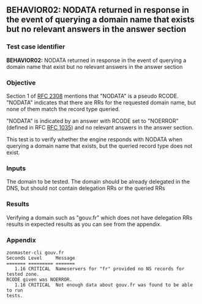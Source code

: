 ## BEHAVIOR02: NODATA returned in response in the event of querying a domain name that exists but no relevant answers in the answer section

### Test case identifier

**BEHAVIOR02:** NODATA returned in response in the event of querying a 
domain name that exist but no relevant answers in the answer section

### Objective 
Section 1 of [RFC 2308](https://tools.ietf.org/html/rfc2308) mentions that
"NODATA" is a pseudo RCODE. "NODATA" indicates that there are RRs for the requested
domain name, but none of them match the record type queried.

"NODATA" is indicated by an answer with RCODE set to "NOERROR" (defined in RFC
[RFC 1035](https://tools.ietf.org/html/rfc1035)) and no relevant answers in the
answer section.

This test is to verify whether the engine responds with NODATA when
querying a domain name that exists, but the queried record type does not exist.

### Inputs

The domain to be tested. The domain should be already delegated in the DNS, but
should not contain delegation RRs or the queried RRs

### Results
Verifying a domain such as "gouv.fr" which does not have delegation RRs results
in expected results as you can see from the appendix.


### Appendix
```
zonmaster-cli gouv.fr
Seconds Level     Message
======= ========= =======
   1.16 CRITICAL  Nameservers for "fr" provided no NS records for tested zone.
RCODE given was NOERROR.
   1.16 CRITICAL  Not enough data about gouv.fr was found to be able to run
tests.
```
